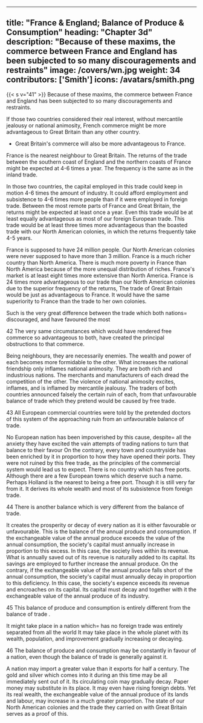 
---
title: "France & England; Balance of Produce & Consumption"
heading: "Chapter 3d"
description: "Because of these maxims, the commerce between France and England has been subjected to so many discouragements and restraints"
image: /covers/wn.jpg
weight: 34
contributors: ['Smith']
icons: /avatars/smith.png
--- 


{{< s v="41" >}} Because of these maxims, the commerce between France and England has been subjected to so many discouragements and restraints.

If those two countries considered their real interest, without mercantile jealousy or national animosity, French commerce might be more advantageous to Great Britain than any other country.
- Great Britain's commerce will also be more advantageous to France.

France is the nearest neighbour to Great Britain.
    The returns of the trade between the southern coast of England and the northern coasts of France might be expected at 4-6 times a year.
    The frequency is the same as in the inland trade.

In those two countries, the capital employed in this trade could keep in motion 4-6 times the amount of industry.
    It could afford employment and subsistence to 4-6 times more people than if it were employed in foreign trade.
    Between the most remote parts of France and Great Britain, the returns might be expected at least once a year.
        Even this trade would be at least equally advantageous as most of our foreign European trade.
        This trade would be at least three times more advantageous than the boasted trade with our North American colonies, in which the returns frequently take 4-5 years.

France is supposed to have 24 million people.
    Our North American colonies were never supposed to have more than 3 million.
    France is a much richer country than North America.
    There is much more poverty in France than North America because of the more unequal distribution of riches.
    France's market is at least eight times more extensive than North America.
    France is 24 times more advantageous to our trade than our North American colonies due to the superior frequency of the returns,
The trade of Great Britain would be just as advantageous to France.
    It would have the same superiority to France than the trade to her own colonies.

Such is the very great difference between the trade which both nations= 
    discouraged, and
    have favoured the most

42
The very same circumstances which would have rendered free commerce so advantageous to both, have created the principal obstructions to that commerce.

Being neighbours, they are necessarily enemies.
    The wealth and power of each becomes more formidable to the other.
        What increases the national friendship only inflames national animosity.
    They are both rich and industrious nations.
        The merchants and manufacturers of each dread the competition of the other.
The violence of national animosity excites, inflames, and is inflamed by mercantile jealousy.
    The traders of both countries announced falsely the certain ruin of each, from that unfavourable balance of trade which they pretend would be caused by free trade.

43 All European commercial countries were told by the pretended doctors of this system of the approaching ruin from an unfavourable balance of trade.

No European nation has been impoverished by this cause, despite= 
    all the anxiety they have excited
    the vain attempts of trading nations to turn that balance to their favour
On the contrary, every town and countryside has been enriched by it in proportion to how they have opened their ports.
    They were not ruined by this free trade, as the principles of the commercial system would lead us to expect.
There is no country which has free ports.
    Although there are a few European towns which deserve such a name.
Perhaps Holland is the nearest to being a free port.
    Though it is still very far from it.
    It derives its whole wealth and most of its subsistence from foreign trade.

44 There is another balance which is very different from the balance of trade.

It creates the prosperity or decay of every nation as it is either favourable or unfavourable.
This is the balance of the annual produce and consumption.
    If the exchangeable value of the annual produce exceeds the value of the annual consumption, the society's capital must annually increase in proportion to this excess.
    In this case, the society lives within its revenue.
        What is annually saved out of its revenue is naturally added to its capital.
        Its savings are employed to further increase the annual produce.
    On the contrary, if the exchangeable value of the annual produce falls short of the annual consumption, the society's capital must annually decay in proportion to this deficiency.
    In this case, the society's expence exceeds its revenue and encroaches on its capital.
        Its capital must decay and together with it the exchangeable value of the annual produce of its industry.

45 This balance of produce and consumption is entirely different from the balance of trade .

It might take place in a nation which= 
    has no foreign trade
    was entirely separated from all the world
It may take place in the whole planet with its wealth, population, and improvement gradually increasing or decaying.

46 The balance of produce and consumption may be constantly in favour of a nation, even though the balance of trade is generally against it.

A nation may import a greater value than it exports for half a century.
    The gold and silver which comes into it during an this time may be all immediately sent out of it.
    Its circulating coin may gradually decay.
        Paper money may substitute in its place.
    It may even have rising foreign debts.
    Yet its real wealth, the exchangeable value of the annual produce of its lands and labour, may increase in a much greater proportion.
The state of our North American colonies and the trade they carried on with Great Britain serves as a proof of this.
